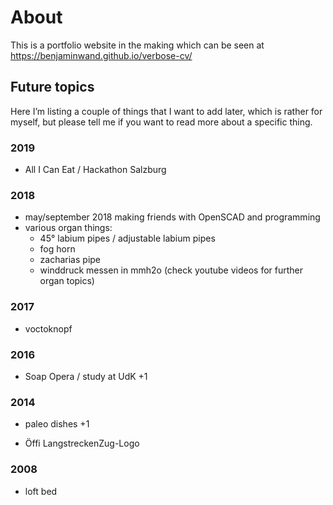# About
This is a portfolio website in the making which can be seen at https://benjaminwand.github.io/verbose-cv/

## Future topics
Here I’m listing a couple of things that I want to add later, which is rather for myself, but please tell me if you want to read more about a specific thing.


### 2019
* All I Can Eat / Hackathon Salzburg
### 2018
* may/september 2018  making friends with OpenSCAD and programming
* various organ things:
  * 45° labium pipes / adjustable labium pipes
  * fog horn
  * zacharias pipe
  * winddruck messen in mmh2o
(check youtube videos for further organ topics)
### 2017
* voctoknopf
### 2016
* Soap Opera / study at UdK +1
### 2014
* paleo dishes +1

* Öffi LangstreckenZug-Logo

### 2008
* loft bed

